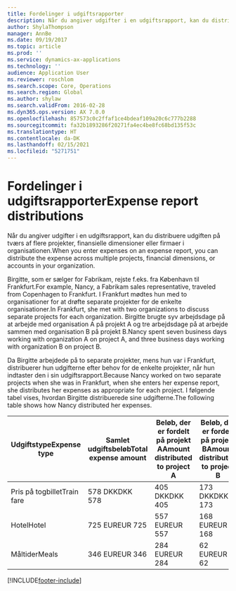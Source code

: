```yaml
---
title: Fordelinger i udgiftsrapporter
description: Når du angiver udgifter i en udgiftsrapport, kan du distribuere udgiften på tværs af flere projekter, juridiske enheder eller firmaer i organisationen.
author: ShylaThompson
manager: AnnBe
ms.date: 09/19/2017
ms.topic: article
ms.prod: ''
ms.service: dynamics-ax-applications
ms.technology: ''
audience: Application User
ms.reviewer: roschlom
ms.search.scope: Core, Operations
ms.search.region: Global
ms.author: shylaw
ms.search.validFrom: 2016-02-28
ms.dyn365.ops.version: AX 7.0.0
ms.openlocfilehash: 857573c0c2ffaf1ce4bdeaf109a20c6c777b2288
ms.sourcegitcommit: fa32b1893286f20271fa4ec4be8fc68bd135f53c
ms.translationtype: HT
ms.contentlocale: da-DK
ms.lasthandoff: 02/15/2021
ms.locfileid: "5271751"
---
```

# <a name="expense-report-distributions"></a><span data-ttu-id="34465-103">Fordelinger i udgiftsrapporter</span><span class="sxs-lookup"><span data-stu-id="34465-103">Expense report distributions</span></span>

<span data-ttu-id="34465-104">Når du angiver udgifter i en udgiftsrapport, kan du distribuere udgiften på tværs af flere projekter, finansielle dimensioner eller firmaer i organisationen.</span><span class="sxs-lookup"><span data-stu-id="34465-104">When you enter expenses on an expense report, you can distribute the expense across multiple projects, financial dimensions, or accounts in your organization.</span></span>

<span data-ttu-id="34465-105">Birgitte, som er sælger for Fabrikam, rejste f.eks. fra København til Frankfurt.</span><span class="sxs-lookup"><span data-stu-id="34465-105">For example, Nancy, a Fabrikam sales representative, traveled from Copenhagen to Frankfurt.</span></span> <span data-ttu-id="34465-106">I Frankfurt mødtes hun med to organisationer for at drøfte separate projekter for de enkelte organisationer.</span><span class="sxs-lookup"><span data-stu-id="34465-106">In Frankfurt, she met with two organizations to discuss separate projects for each organization.</span></span> <span data-ttu-id="34465-107">Birgitte brugte syv arbejdsdage på at arbejde med organisation A på projekt A og tre arbejdsdage på at arbejde sammen med organisation B på projekt B.</span><span class="sxs-lookup"><span data-stu-id="34465-107">Nancy spent seven business days working with organization A on project A, and three business days working with organization B on project B.</span></span>

<span data-ttu-id="34465-108">Da Birgitte arbejdede på to separate projekter, mens hun var i Frankfurt, distribuerer hun udgifterne efter behov for de enkelte projekter, når hun indtaster den i sin udgiftsrapport.</span><span class="sxs-lookup"><span data-stu-id="34465-108">Because Nancy worked on two separate projects when she was in Frankfurt, when she enters her expense report, she distributes her expenses as appropriate for each project.</span></span> <span data-ttu-id="34465-109">I følgende tabel vises, hvordan Birgitte distribuerede sine udgifterne.</span><span class="sxs-lookup"><span data-stu-id="34465-109">The following table shows how Nancy distributed her expenses.</span></span>


| <span data-ttu-id="34465-110">Udgiftstype</span><span class="sxs-lookup"><span data-stu-id="34465-110">Expense type</span></span> | <span data-ttu-id="34465-111">Samlet udgiftsbeløb</span><span class="sxs-lookup"><span data-stu-id="34465-111">Total expense amount</span></span>|<span data-ttu-id="34465-112">Beløb, der er fordelt på projekt A</span><span class="sxs-lookup"><span data-stu-id="34465-112">Amount distributed to project A</span></span>| <span data-ttu-id="34465-113">Beløb, der er fordelt på projekt B</span><span class="sxs-lookup"><span data-stu-id="34465-113">Amount distributed to project B</span></span> |
|--------------|---------------------|-------------------------------|---------------------------------|
|<span data-ttu-id="34465-114">Pris på togbillet</span><span class="sxs-lookup"><span data-stu-id="34465-114">Train fare</span></span>   |<span data-ttu-id="34465-115">578 DKK</span><span class="sxs-lookup"><span data-stu-id="34465-115">DKK 578</span></span>              |<span data-ttu-id="34465-116">405 DKK</span><span class="sxs-lookup"><span data-stu-id="34465-116">DKK 405</span></span>                        |<span data-ttu-id="34465-117">173 DKK</span><span class="sxs-lookup"><span data-stu-id="34465-117">DKK 173</span></span>                          |
|<span data-ttu-id="34465-118">Hotel</span><span class="sxs-lookup"><span data-stu-id="34465-118">Hotel</span></span>         |<span data-ttu-id="34465-119">725 EUR</span><span class="sxs-lookup"><span data-stu-id="34465-119">EUR 725</span></span>              |<span data-ttu-id="34465-120">557 EUR</span><span class="sxs-lookup"><span data-stu-id="34465-120">EUR 557</span></span>                        |<span data-ttu-id="34465-121">168 EUR</span><span class="sxs-lookup"><span data-stu-id="34465-121">EUR 168</span></span>                          |
|<span data-ttu-id="34465-122">Måltider</span><span class="sxs-lookup"><span data-stu-id="34465-122">Meals</span></span>         |<span data-ttu-id="34465-123">346 EUR</span><span class="sxs-lookup"><span data-stu-id="34465-123">EUR 346</span></span>              |<span data-ttu-id="34465-124">284 EUR</span><span class="sxs-lookup"><span data-stu-id="34465-124">EUR 284</span></span>                        |<span data-ttu-id="34465-125">62 EUR</span><span class="sxs-lookup"><span data-stu-id="34465-125">EUR 62</span></span>                           |



[!INCLUDE[footer-include](../includes/footer-banner.md)]